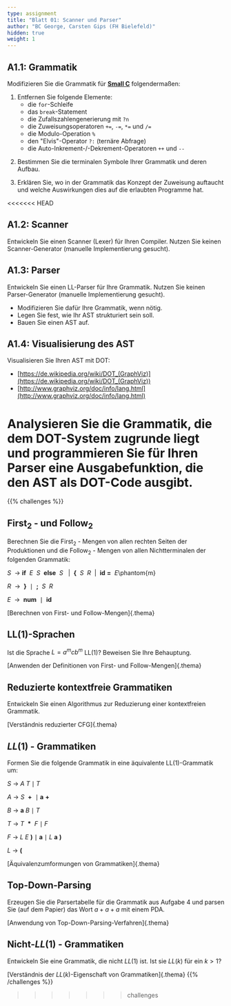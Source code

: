 ```yaml
---
type: assignment
title: "Blatt 01: Scanner und Parser"
author: "BC George, Carsten Gips (FH Bielefeld)"
hidden: true
weight: 1
---
```



## A1.1: Grammatik

Modifizieren Sie die Grammatik für [**Small C**](https://medium.com/\@efutch/a-small-c-language-definition-for-teaching-compiler-design-b70198531a2f)
folgendermaßen:

1.  Entfernen Sie folgende Elemente:
    *   die `for`-Schleife
    *   das `break`-Statement
    *   die Zufallszahlengenerierung mit `?n`
    *   die Zuweisungsoperatoren `+=`, `-=`, `*=` und `/=`
    *   die Modulo-Operation `%`
    *   den "Elvis"-Operator `?:` (ternäre Abfrage)
    *   die Auto-Inkrement-/-Dekrement-Operatoren `++` und `--`

<!--  -->

2.  Bestimmen Sie die terminalen Symbole Ihrer Grammatik und deren Aufbau.

<!--  -->

3.  Erklären Sie, wo in der Grammatik das Konzept der Zuweisung auftaucht und welche Auswirkungen
    dies auf die erlaubten Programme hat.

<<<<<<< HEAD

## A1.2: Scanner

Entwickeln Sie einen Scanner (Lexer) für Ihren Compiler. Nutzen Sie keinen Scanner-Generator (manuelle
Implementierung gesucht).


## A1.3: Parser

Entwickeln Sie einen LL-Parser für Ihre Grammatik. Nutzen Sie keinen Parser-Generator (manuelle
Implementierung gesucht).

*   Modifizieren Sie dafür Ihre Grammatik, wenn nötig.
*   Legen Sie fest, wie Ihr AST strukturiert sein soll.
*   Bauen Sie einen AST auf.


## A1.4: Visualisierung des AST

Visualisieren Sie Ihren AST mit DOT:

*    [https://de.wikipedia.org/wiki/DOT_(GraphViz)](https://de.wikipedia.org/wiki/DOT_(GraphViz))
*    [http://www.graphviz.org/doc/info/lang.html](http://www.graphviz.org/doc/info/lang.html)

Analysieren Sie die Grammatik, die dem DOT-System zugrunde liegt und programmieren Sie für Ihren Parser
eine Ausgabefunktion, die den AST als DOT-Code ausgibt.
=======
{{% challenges %}}
## $\operatorname{First}_2$ - und $\operatorname{Follow}_2$
Berechnen Sie die $\operatorname{First}_2$ - Mengen von allen rechten Seiten der Produktionen und die $\operatorname{Follow}_2$ - Mengen von allen Nichtterminalen der folgenden Grammatik:

$S\ \ \rightarrow \ \boldsymbol{if}\ \ E \ \ S\  \ \boldsymbol{else}\  \ S\ \ \ \vert \ \ \boldsymbol{\{} \ \ S \ \ R \ \ \vert \ \ \boldsymbol{id\ =} \ \ E$\phantom{m}

$R\ \ \rightarrow\ \ \boldsymbol{\}}\ \ \mid\ \ \boldsymbol{;}\ \ S\ \ R$

$E\ \ \rightarrow\ \ \boldsymbol{num}\ \ \mid\ \ \boldsymbol{id}$

[Berechnen von First- und Follow-Mengen]{.thema}

## $\operatorname{LL(1)}$-Sprachen
Ist die Sprache $L = {a^mcb^{m}}$ LL(1)?
Beweisen Sie Ihre Behauptung.

[Anwenden der Definitionen von First- und Follow-Mengen]{.thema}

## Reduzierte kontextfreie Grammatiken
Entwickeln Sie einen Algorithmus zur Reduzierung einer kontextfreien Grammatik.

[Verständnis reduzierter CFG]{.thema}

## $LL(1)$ - Grammatiken
Formen Sie die folgende Grammatik in eine äquivalente LL(1)-Grammatik um:

$S\ \rightarrow\ A\ T \mid T$

$A\ \rightarrow \ S\ \ \boldsymbol{+}\ \ \mid \ \boldsymbol{a}\ \boldsymbol{+}$

$B\ \rightarrow\ \boldsymbol{a}\ B\ \mid\ T$

$T\ \rightarrow\ T \ \ \boldsymbol{*}\ \ F\ \mid\ F$

$F\ \rightarrow\ L\ E\ \boldsymbol{)}\ \mid \ \boldsymbol{a}\ \mid\ L\ \boldsymbol{a}\ \boldsymbol{)}$

$L\ \rightarrow\ \boldsymbol{(}$

[Äquivalenzumformungen von Grammatiken]{.thema}

## Top-Down-Parsing
Erzeugen Sie die Parsertabelle für die Grammatik aus Aufgabe 4 und parsen Sie (auf dem Papier) das Wort $a + a + a$ mit einem PDA.

[Anwendung von Top-Down-Parsing-Verfahren]{.thema}

## Nicht-$LL(1)$ - Grammatiken
Entwickeln Sie eine Grammatik, die nicht $LL(1)$ ist. Ist sie $LL(k)$ für ein $k > 1$?

[Verständnis der $LL(k)$-Eigenschaft von Grammatiken]{.thema}
{{% /challenges %}}
>>>>>>> challenges
